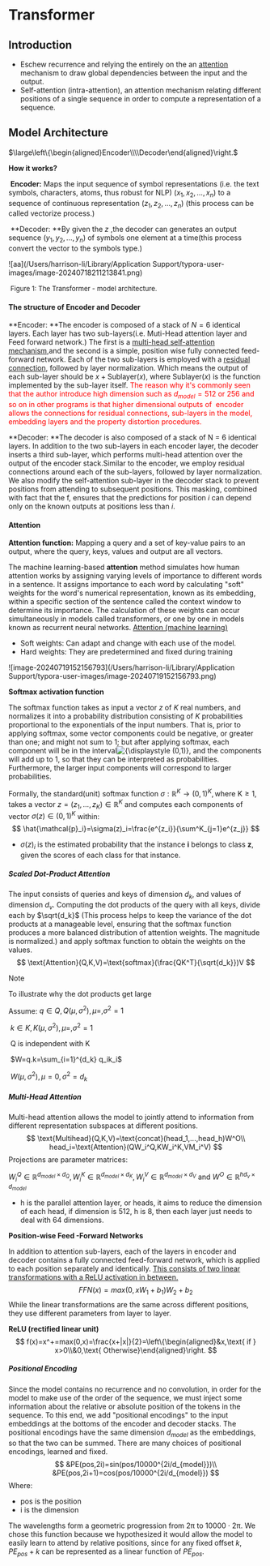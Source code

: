 # Transformer

## Introduction

- Eschew recurrence and relying the entirely on the an <u>attention</u> mechanism to draw global dependencies between the input and the output.
- Self-attention (intra-attention), an attention mechanism relating different positions of a single sequence in order to compute a representation of a sequence.

## Model Architecture

$\large\left\{\begin{aligned}Encoder\\\\Decoder\end{aligned}\right.$

**How it works?**

​	**Encoder:** Maps the input sequence of symbol representations (i.e. the text symbols, characters, atoms, thus robust for NLP)  $(x_1,x_2,...,x_n)$ to a sequence of continuous representation $(z_1,z_2,...,z_n)$ (this process can be called vectorize process.)

​	**Decoder: **By given the $z$ ,the decoder can generates an output sequence $(y_1,y_2,...,y_n)$ of symbols one element at a time(this process convert the vector to the symbols type.)

![aa](/Users/harrison-li/Library/Application Support/typora-user-images/image-20240718211213841.png)

​				<font size=2.5>Figure 1: The Transformer - model architecture.</font>

#### **The structure of Encoder and Decoder**

**Encoder: **The encoder is composed of a stack of $N=6$ identical layers. Each layer has two sub-layers(i.e. Muti-Head attention layer and Feed forward network.) The first is a <u>multi-head self-attention mechanism</u>,and the second is a simple, position wise fully connected feed-forward network. Each of the two sub-layers is employed with a <u>residual connection</u>, followed by layer normalization. Which means the output of each sub-layer should be $x+ \text{Sublayer}(x)$, where $\text{Sublayer}(x)$ is the function implemented by the sub-layer itself. <font color =red > The reason why it's commonly seen that the author introduce high dimension such as $d_{model} =512$ or 256 and so on in other programs is that higher dimensional outputs of  encoder allows the connections for residual connections, sub-layers in the model, embedding layers and the property distortion procedures.</font>

**Decoder: **The decoder is also composed of a stack of N = 6 identical layers. In addition to the two sub-layers in each encoder layer, the decoder inserts a third sub-layer, which performs multi-head attention over the output of the encoder stack.Similar to the encoder, we employ residual connections around each of the sub-layers, followed by layer normalization. We also modify the self-attention sub-layer in the decoder stack to prevent positions from attending to subsequent positions. This masking, combined with fact that the f, ensures that the predictions for position $i$ can depend only on the known outputs at positions less than $i$.

#### Attention

**Attention function:** Mapping a query and a set of key-value pairs to an output, where the query, keys, values and output are all vectors.

The machine learning-based **attention** method simulates how human attention works by assigning varying levels of importance to different words in a sentence. It assigns importance to each word by calculating "soft" weights for the word's numerical representation, known as its embedding, within a specific section of the sentence called the context window to determine its importance. The calculation of these weights can occur simultaneously in models called transformers, or one by one in models known as recurrent neural networks.  [Attention (machine learning)](https://en.wikipedia.org/wiki/Attention_(machine_learning))

- Soft weights: Can adapt and change with each use of the model.
- Hard weights: They are predetermined and fixed during training

![image-20240719152156793](/Users/harrison-li/Library/Application Support/typora-user-images/image-20240719152156793.png)

**Softmax activation function**

The softmax function takes as input a vector *z* of *K* real numbers, and normalizes it into a probability distribution consisting of *K* probabilities proportional to the exponentials of the input numbers. That is, prior to applying softmax, some vector components could be negative, or greater than one; and might not sum to 1; but after applying softmax, each component will be in the interval![{\displaystyle (0,1)}](https://wikimedia.org/api/rest_v1/media/math/render/svg/c79c6838e423c1ed3c7ea532a56dc9f9dae8290b), and the components will add up to 1, so that they can be interpreted as probabilities. Furthermore, the larger input components will correspond to larger probabilities.

Formally, the standard(unit) softmax function $\sigma:\mathbb{R}^K\rightarrow(0,1)^K,\text{where K}\ge1$, takes a vector $z=(z_1,...,z_K)\in\mathbb{R}^K$ and computes each components of vector $\sigma(z)\in(0,1)^K$ within:
$$
\hat{\mathcal{p}_i}=\sigma(z)_i=\frac{e^{z_i}}{\sum^K_{j=1}e^{z_j}}
$$

- $\sigma(z)_i$ is the estimated probability that the instance **i** belongs to class **z**, given the scores of each class for that instance.

##### **Scaled Dot-Product Attention**

The input consists of queries and keys of dimension $d_k$, and values of dimension $d_v$. Computing the dot products of the query with all keys, divide each by $\sqrt{d_k}$ (This process helps to  keep the variance of the dot products at a manageable level, ensuring that the softmax function produces a more balanced distribution of attention weights. The magnitude is normalized.) and apply softmax function to obtain the weights on the values.
$$
\text{Attention}(Q,K,V)=\text{softmax}(\frac{QK^T}{\sqrt{d_k}})V
$$

> [!NOTE]
>
> To illustrate why the dot products get large
>
> Assume: $q\in Q, Q(\mu,\sigma^2),\mu=,\sigma^2=1$
>
> ​		$k\in K, K(\mu,\sigma^2),\mu=,\sigma^2=1$
>
> ​		Q is independent with K
>
> ​		$W=q.k=\sum_{i=1}^{d_k} q_ik_i$
>
> ​		$W(\mu,\sigma^2),\mu=0,\sigma^2=d_k$



##### **Multi-Head Attention**

Multi-head attention allows the model to jointly attend to information from different representation subspaces at different positions.
$$
\text{Multihead}(Q,K,V)=\text{concat}(head_1,...,head_h)W^O\\
head_i=\text{Attention}(QW_i^Q,KW_i^K,VM_i^V)
$$
Projections are parameter matrices:

$W_i^Q\in \mathbb{R}^{d_{model}\times d_Q},W_i^K\in \mathbb{R}^{d_{model}\times d_K},W_i^V\in \mathbb{R}^{d_{model}\times d_V}\text{ and }W^O\in \mathbb{R}^{{hd_v}\times d_{model}}$

- h is the parallel attention layer, or heads, it aims to reduce the dimension of each head, if dimension is 512, h is 8, then each layer just needs to deal with 64 dimensions.





**Position-wise Feed -Forward Networks**

In addition to attention sub-layers, each of the layers in encoder and decoder contains a fully connected feed-forward network, which is applied to each position separately and identically. <u>This consists of two linear transformations with a ReLU activation in between.</u>
$$
FFN(x)=max(0,xW_1+b_1)W_2+b_2
$$
While the linear transformations are the same across different positions, they use different parameters from layer to layer.

**ReLU (rectified linear unit)** 
$$
f(x)=x^+=max(0,x)=\frac{x+|x|}{2}=\left\{\begin{aligned}&x,\text{ if } x>0\\&0,\text{ Otherwise}\end{aligned}\right.
$$

##### Positional Encoding

Since the model contains no recurrence and no convolution, in order for the model to make use of the order of the sequence, we must inject some information about the relative or absolute position of the tokens in the sequence. To this end, we add "positional encodings" to the input embeddings at the bottoms of the encoder and decoder stacks. The positional encodings have the same dimension $d_{model}$ as the embeddings, so that the two can be summed. There are many choices of positional encodings, learned and fixed.
$$
&PE(pos,2i)=sin(pos/10000^{2i/d_{model}})\\
&PE(pos,2i+1)=cos(pos/10000^{2i/d_{model}})
$$
Where:

- pos is the position
- i is the dimension

The wavelengths form a geometric progression from 2π to 10000 · 2π. We chose this function because we hypothesized it would allow the model to easily learn to attend by relative positions, since for any fixed offset $k, PE_{pos}+k$ can be represented as a linear function of $PE_{pos}$.